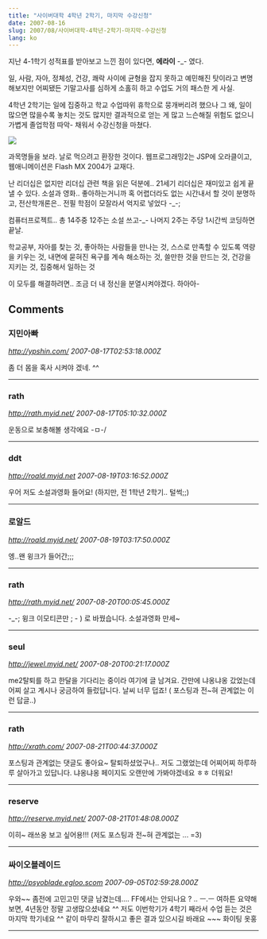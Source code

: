 ```yaml
---
title: "사이버대학 4학년 2학기, 마지막 수강신청"
date: 2007-08-16
slug: 2007/08/사이버대학-4학년-2학기-마지막-수강신청
lang: ko
---
```


지난 4-1학기 성적표를 받아보고 느낀 점이 있다면, **에라이** -_- 였다. 

일, 사람, 자아, 정체성, 건강, 쾌락 사이에 균형을 잡지 못하고 예민해진 탓이라고 변명해보지만
어찌됐든 기말고사를 심하게 소홀히 하고 수업도 거의 패스한 게 사실.

4학년 2학기는 일에 집중하고 학교 수업따위 휴학으로 뭉개버리려 했으나 
그 왜, 일이 많으면 많을수록 놓치는 것도 많지만 결과적으로 얻는 게 많고 느슨해질 위험도 없으니 
가볍게 졸업학점 따악- 채워서 수강신청을 마쳤다.

![](/img/hcy_lecture_2007_2.jpg)

과목명들을 보라.
날로 먹으려고 환장한 것이다.
웹프로그래밍2는 JSP에 오라클이고, 웹애니메이션은 Flash MX 2004가 교재다.

난 리더십은 없지만 리더십 관련 책을 읽은 덕분에.. 21세기 리더십은 재미있고 쉽게 끝낼 수 있다.
소설과 영화.. 좋아하는거니까 혹 어렵더라도 없는 시간내서 할 것이 분명하고,
전산학개론은.. 전필 학점이 모잘라서 억지로 넣었다 -_-;

컴퓨터프로젝트.. 총 14주중 12주는 소설 쓰고-_- 나머지 2주는 주당 1시간씩 코딩하면 끝날. 

학교공부, 자아를 찾는 것, 좋아하는 사람들을 만나는 것, 스스로 만족할 수 있도록 역량을 키우는 것, 내면에 묻혀진 욕구를 계속 해소하는 것, 쓸만한 것을 만드는 것, 건강을 지키는 것, 집중해서 일하는 것 

이 모두를 해결하려면.. 조금 더 내 정신을 분열시켜야겠다. 하아아-

## Comments

### 지민아빠
*http://ypshin.com/*
*2007-08-17T02:53:18.000Z*

좀 더 몸을 혹사 시켜야 겠네. ^^

---

### rath
*http://rath.myid.net/*
*2007-08-17T05:10:32.000Z*

운동으로 보충해볼 생각에요 -ㅁ-/

---

### ddt
*http://roald.myid.net*
*2007-08-19T03:16:52.000Z*

우어 저도 소설과영화 들어요! (하지만, 전 1학년 2학기.. 털썩;;)

---

### 로알드
*http://roald.myid.net/*
*2007-08-19T03:17:50.000Z*

엥..왠 윙크가 들어간;;;

---

### rath
*http://rath.myid.net/*
*2007-08-20T00:05:45.000Z*

-_-; 윙크 이모티콘만 ; - ) 로 바꿨습니다. 
소설과영화 만세~

---

### seul
*http://jewel.myid.net/*
*2007-08-20T00:21:17.000Z*

me2탈퇴를 하고 한달을 기다리는 중이라 여기에 글 남겨요. 간만에 냐옹냐옹 갔었는데 어찌 살고 계시나 궁금하여 들렀답니다.
날씨 너무 덥죠! ( 포스팅과 전~혀 관계없는 이런 답글..)

---

### rath
*http://xrath.com/*
*2007-08-21T00:44:37.000Z*

포스팅과 관계없는 댓글도 좋아요~ 
탈퇴하셨었구나.. 저도 그랬었는데 어찌어찌 하루하루 살아가고 있답니다.
냐옹냐옹 페이지도 오랜만에 가봐야겠네요 ㅎㅎ 더워요!

---

### reserve
*http://reserve.myid.net/*
*2007-08-21T01:48:08.000Z*

이히~ 래쓰옹 보고 싶어용!!!
(저도 포스팅과 전~혀 관계없는 ... =3)

---

### 싸이오블레이드
*http://psyoblade.egloo.scom*
*2007-09-05T02:59:28.000Z*

우와~~ 좀전에 고민고민 댓글 남겼는데.... FF에서는 안되나요 ? .. ㅡ.ㅡ
여하튼 요약해보면, 4년동안 정말 고생많으셨네요 ^^ 저도 이번학기가 4학기 째라서 수업 듣는 것은 마지막 학기네요 ^^ 같이 마무리 잘하시고 좋은 결과 있으시길 바래요 ~~~ 화이팅 옷홍

---

